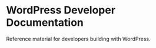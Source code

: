 WordPress Developer Documentation
===========

Reference material for developers building with WordPress.
